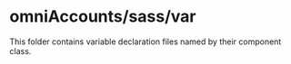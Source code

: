 # omniAccounts/sass/var

This folder contains variable declaration files named by their component class.
